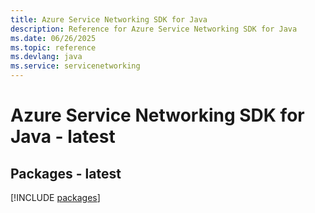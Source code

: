 ```yaml
---
title: Azure Service Networking SDK for Java
description: Reference for Azure Service Networking SDK for Java
ms.date: 06/26/2025
ms.topic: reference
ms.devlang: java
ms.service: servicenetworking
---
```

# Azure Service Networking SDK for Java - latest
## Packages - latest
[!INCLUDE [packages](service-networking-index.md)]
